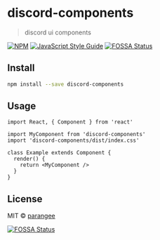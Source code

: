 # discord-components

> discord ui components

[![NPM](https://img.shields.io/npm/v/discord-components.svg)](https://www.npmjs.com/package/discord-components) [![JavaScript Style Guide](https://img.shields.io/badge/code_style-standard-brightgreen.svg)](https://standardjs.com)
[![FOSSA Status](https://app.fossa.com/api/projects/git%2Bgithub.com%2Fparangee%2Fdiscord-components.svg?type=shield)](https://app.fossa.com/projects/git%2Bgithub.com%2Fparangee%2Fdiscord-components?ref=badge_shield)

## Install

```bash
npm install --save discord-components
```

## Usage

```tsx
import React, { Component } from 'react'

import MyComponent from 'discord-components'
import 'discord-components/dist/index.css'

class Example extends Component {
  render() {
    return <MyComponent />
  }
}
```

## License

MIT © [parangee](https://github.com/parangee)


[![FOSSA Status](https://app.fossa.com/api/projects/git%2Bgithub.com%2Fparangee%2Fdiscord-components.svg?type=large)](https://app.fossa.com/projects/git%2Bgithub.com%2Fparangee%2Fdiscord-components?ref=badge_large)